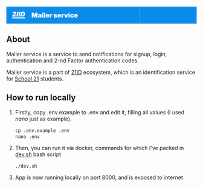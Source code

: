 <br> 
<div style="display: flex; width: 100%; background-color: #0C8CE9">
   <img src="misc/images/banner.png" alt="21ID Mailer service banner" width=70%>
</div>

## About
Mailer service is a service to send notifications for signup, login, authentication and 2-nd Factor authentication codes.

Mailer service is a part of [21ID](https://21id.uz) ecosystem, which is an identification service for [School 21](https://21-school.uz) students. 

## How to run locally

1. Firstly, copy .env.example to .env and edit it, filling all values (I used *nano* just as example).

    ```
    cp .env.example .env 
    nano .env
    ```

2. Then, you can run it via docker, commands for which I've packed in [dev.sh](dev.sh) bash script

    ```
    ./dev.sh
    ```

3. App is now running locally on port 8000, and is exposed to internet
